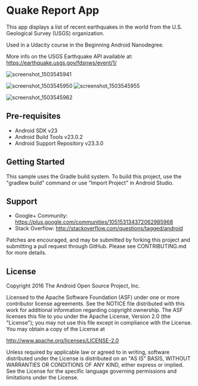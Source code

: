 Quake Report App
===================================

This app displays a list of recent earthquakes in the world
from the U.S. Geological Survey (USGS) organization.

Used in a Udacity course in the Beginning Android Nanodegree.

More info on the USGS Earthquake API available at:
https://earthquake.usgs.gov/fdsnws/event/1/

![screenshot_1503545941](https://user-images.githubusercontent.com/30394180/29648811-0c465ede-8845-11e7-9970-ef64f22e2a3b.png)

![screenshot_1503545950](https://user-images.githubusercontent.com/30394180/29648818-15febc78-8845-11e7-9fc9-f09005cab1ef.png)
![screenshot_1503545955](https://user-images.githubusercontent.com/30394180/29648825-204dd20e-8845-11e7-81e3-975ef3a3967b.png)

![screenshot_1503545962](https://user-images.githubusercontent.com/30394180/29648830-253bfcb4-8845-11e7-9b1c-2ac494fb7edf.png)

Pre-requisites
--------------

- Android SDK v23
- Android Build Tools v23.0.2
- Android Support Repository v23.3.0

Getting Started
---------------

This sample uses the Gradle build system. To build this project, use the
"gradlew build" command or use "Import Project" in Android Studio.

Support
-------

- Google+ Community: https://plus.google.com/communities/105153134372062985968
- Stack Overflow: http://stackoverflow.com/questions/tagged/android

Patches are encouraged, and may be submitted by forking this project and
submitting a pull request through GitHub. Please see CONTRIBUTING.md for more details.

License
-------

Copyright 2016 The Android Open Source Project, Inc.

Licensed to the Apache Software Foundation (ASF) under one or more contributor
license agreements.  See the NOTICE file distributed with this work for
additional information regarding copyright ownership.  The ASF licenses this
file to you under the Apache License, Version 2.0 (the "License"); you may not
use this file except in compliance with the License.  You may obtain a copy of
the License at

http://www.apache.org/licenses/LICENSE-2.0

Unless required by applicable law or agreed to in writing, software
distributed under the License is distributed on an "AS IS" BASIS, WITHOUT
WARRANTIES OR CONDITIONS OF ANY KIND, either express or implied.  See the
License for the specific language governing permissions and limitations under
the License.
